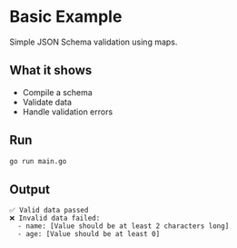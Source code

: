 # Basic Example

Simple JSON Schema validation using maps.

## What it shows

- Compile a schema
- Validate data
- Handle validation errors

## Run

```bash
go run main.go
```

## Output

```
✅ Valid data passed
❌ Invalid data failed:
  - name: [Value should be at least 2 characters long]
  - age: [Value should be at least 0]
```

